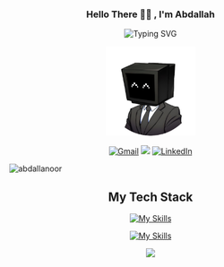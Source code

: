 <div align="center">

<h3>Hello There 👋🏻 , I'm Abdallah </h3>

![Typing SVG](https://readme-typing-svg.demolab.com?font=Fira+Code&weight=500&size=24&color=04d9ff&center=true&vCenter=true&width=435&lines=Front+End+Developer;Passionate+Learner)

<a href="https://github.com/abdallanoor">
<img src="./dev.png" alt="Abdallah Noor" width="160" height="160">
</a>

[![Gmail](https://img.shields.io/badge/Gmail-D14836?style=for-the-badge&logo=gmail&logoColor=white)](mailto:abdallaahnoor@gmail.com)
[![](https://img.shields.io/badge/website-000000?style=for-the-badge&logo=About&logoColor=red)](https://abdallanoor.vercel.app/)
[![LinkedIn](https://img.shields.io/badge/LinkedIn-0077B5?style=for-the-badge&logo=linkedin&logoColor=white)](https://www.linkedin.com/in/abdallahnoor/)

<p align="left"> <img src="https://komarev.com/ghpvc/?username=abdallanoor&label=Profile%20views&color=5f43b2&style=flat" alt="abdallanoor" /> </p>
   
</div>

<!--🌱 I’m currently learning everything 🤓-->

<div align="center">

## My Tech Stack

[![My Skills](https://skillicons.dev/icons?i=html,css,js,ts,git,bootstrap)](https://skillicons.dev)

[![My Skills](https://skillicons.dev/icons?i=react,nextjs,angular,tailwind,redux,figma)](https://skillicons.dev)

</div>

<p align="center">
   <img src="https://capsule-render.vercel.app/api?type=waving&color=30:7812f8,100:00D8FF&height=80&section=footer"/>
</p>
